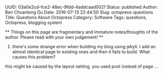 UUID: 03a0e2cd-fce2-48ec-9fdd-4addcaad0021
Status: published
Author: Ben Chuanlong Du
Date: 2016-07-13 22:44:50
Slug: octopress-questions
Title: Questions About Octopress
Category: Software
Tags: questions, Octopress, blogging system

**
Things on this page are fragmentary and immature notes/thoughts of the author. 
Please read with your own judgement!
**
 
1. there's some strange error when building my blog using jekyll. 
I add an almost identical page to existing ones and then it fails to build. What causes this problem?

this might be caused by the layout setting, you used post instead of page ...
